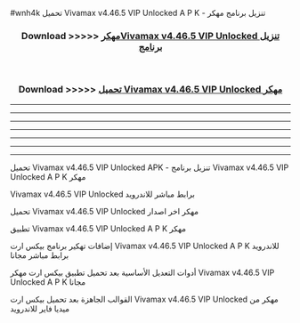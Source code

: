 #wnh4k تحميل Vivamax v4.46.5 VIP Unlocked    A P K - تنزيل برنامج مهكر



<div align="center">
<h3>Download >>>>> <a href="https://runaway1.web.app/?sq=Vivamax v4.46.5 VIP Unlocked   ">مهكرVivamax v4.46.5 VIP Unlocked    تنزيل برنامج</a></h3><br>

<h3>Download >>>>> <a href="https://runaway1.web.app/?sq=Vivamax v4.46.5 VIP Unlocked   ">تحميل Vivamax v4.46.5 VIP Unlocked    مهكر</a></h3>
</div>


----------------------------------------------------------

----------------------------------------------------------

----------------------------------------------------------

----------------------------------------------------------

----------------------------------------------------------

----------------------------------------------------------

----------------------------------------------------------

تحميل Vivamax v4.46.5 VIP Unlocked    APK - تنزيل برنامج Vivamax v4.46.5 VIP Unlocked    A P K مهكر

Vivamax v4.46.5 VIP Unlocked    برابط مباشر للاندرويد

تحميل Vivamax v4.46.5 VIP Unlocked    مهكر اخر اصدار

تطبيق Vivamax v4.46.5 VIP Unlocked    A P K مهكر

إضافات تهكير برنامج بيكس ارت Vivamax v4.46.5 VIP Unlocked    A P K للاندرويد برابط مباشر مجانا

أدوات التعديل الأساسية بعد تحميل تطبيق بيكس ارت مهكر Vivamax v4.46.5 VIP Unlocked    A P K مجانا

القوالب الجاهزة بعد تحميل بيكس ارت Vivamax v4.46.5 VIP Unlocked    مهكر من ميديا فاير للاندرويد


